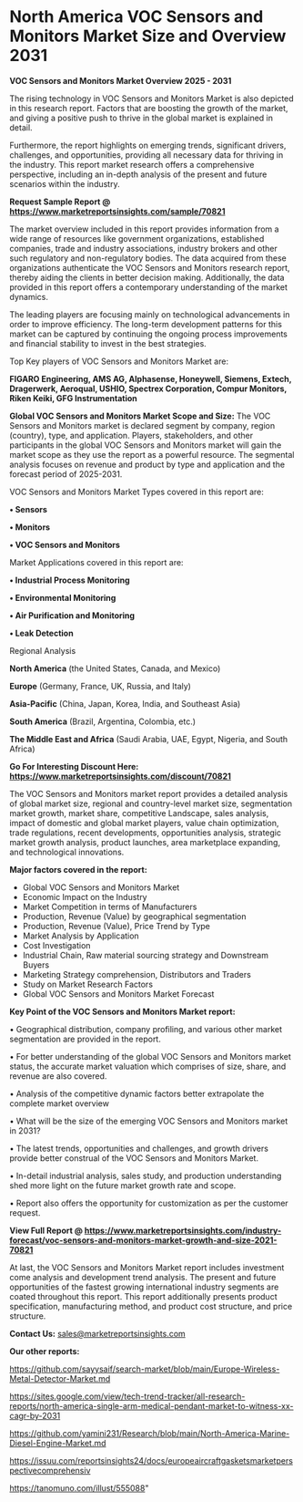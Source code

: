 # North America VOC Sensors and Monitors Market Size and Overview 2031

<Strong> VOC Sensors and Monitors Market Overview 2025 - 2031</strong>

The rising technology in VOC Sensors and Monitors Market is also depicted in this research report. Factors that are boosting the growth of the market, and giving a positive push to thrive in the global market is explained in detail.

Furthermore, the report highlights on emerging trends, significant drivers, challenges, and opportunities, providing all necessary data for thriving in the industry. This report market research offers a comprehensive perspective, including an in-depth analysis of the present and future scenarios within the industry.

<strong>Request Sample Report @ <a href=https://www.marketreportsinsights.com/sample/70821>https://www.marketreportsinsights.com/sample/70821</a></strong>

The market overview included in this report provides information from a wide range of resources like government organizations, established companies, trade and industry associations, industry brokers and other such regulatory and non-regulatory bodies. The data acquired from these organizations authenticate the VOC Sensors and Monitors research report, thereby aiding the clients in better decision making. Additionally, the data provided in this report offers a contemporary understanding of the market dynamics.

The leading players are focusing mainly on technological advancements in order to improve efficiency. The long-term development patterns for this market can be captured by continuing the ongoing process improvements and financial stability to invest in the best strategies.

Top Key players of VOC Sensors and Monitors Market are:

<strong>FIGARO Engineering, AMS AG, Alphasense, Honeywell, Siemens, Extech, Dragerwerk, Aeroqual, USHIO, Spectrex Corporation, Compur Monitors, Riken Keiki, GFG Instrumentation</strong>

<strong><b>Global VOC Sensors and Monitors Market Scope and Size:</b></strong>
The VOC Sensors and Monitors market is declared segment by company, region (country), type, and application. Players, stakeholders, and other participants in the global VOC Sensors and Monitors market will gain the market scope as they use the report as a powerful resource. The segmental analysis focuses on revenue and product by type and application and the forecast period of 2025-2031.

VOC Sensors and Monitors Market Types covered in this report are:

<strong>• Sensors

• Monitors

• VOC Sensors and Monitors</strong>

Market Applications covered in this report are:

<strong>• Industrial Process Monitoring

• Environmental Monitoring

• Air Purification and Monitoring

• Leak Detection</strong> 

Regional Analysis

<strong>North America</strong> (the United States, Canada, and Mexico)

<strong>Europe</strong> (Germany, France, UK, Russia, and Italy)

<strong>Asia-Pacific</strong> (China, Japan, Korea, India, and Southeast Asia)

<strong>South America</strong> (Brazil, Argentina, Colombia, etc.)

<strong>The Middle East and Africa</strong> (Saudi Arabia, UAE, Egypt, Nigeria, and South Africa)

<strong>Go For Interesting Discount Here: <a href=https://www.marketreportsinsights.com/discount/70821>https://www.marketreportsinsights.com/discount/70821</a></strong>

The VOC Sensors and Monitors market report provides a detailed analysis of global market size, regional and country-level market size, segmentation market growth, market share, competitive Landscape, sales analysis, impact of domestic and global market players, value chain optimization, trade regulations, recent developments, opportunities analysis, strategic market growth analysis, product launches, area marketplace expanding, and technological innovations.

<strong><b>Major factors covered in the report:</b></strong>
<ul>
  <li>Global VOC Sensors and Monitors Market </li>
  <li>Economic Impact on the Industry</li>
  <li>Market Competition in terms of Manufacturers</li>
  <li>Production, Revenue (Value) by geographical segmentation</li>
  <li>Production, Revenue (Value), Price Trend by Type</li>
  <li>Market Analysis by Application</li>
  <li>Cost Investigation</li>
  <li>Industrial Chain, Raw material sourcing strategy and Downstream Buyers</li>
  <li>Marketing Strategy comprehension, Distributors and Traders</li>
  <li>Study on Market Research Factors</li>
  <li>Global VOC Sensors and Monitors Market Forecast</li>
</ul>

<strong><b>Key Point of the VOC Sensors and Monitors Market report:</b></strong>

• Geographical distribution, company profiling, and various other market segmentation are provided in the report.

• For better understanding of the global VOC Sensors and Monitors market status, the accurate market valuation which comprises of size, share, and revenue are also covered.

• Analysis of the competitive dynamic factors better extrapolate the complete market overview

• What will be the size of the emerging VOC Sensors and Monitors market in 2031?

• The latest trends, opportunities and challenges, and growth drivers provide better construal of the VOC Sensors and Monitors Market.

• In-detail industrial analysis, sales study, and production understanding shed more light on the future market growth rate and scope.

• Report also offers the opportunity for customization as per the customer request.

<strong><b>View Full Report @ <a href=https://www.marketreportsinsights.com/industry-forecast/voc-sensors-and-monitors-market-growth-and-size-2021-70821>https://www.marketreportsinsights.com/industry-forecast/voc-sensors-and-monitors-market-growth-and-size-2021-70821</a></b></strong>


At last, the VOC Sensors and Monitors Market report includes investment come analysis and development trend analysis. The present and future opportunities of the fastest growing international industry segments are coated throughout this report. This report additionally presents product specification, manufacturing method, and product cost structure, and price structure.

<strong>Contact Us:</strong>
sales@marketreportsinsights.com

<strong>Our other reports:</strong>

<a href=https://github.com/sayysaif/search-market/blob/main/Europe-Wireless-Metal-Detector-Market.md>https://github.com/sayysaif/search-market/blob/main/Europe-Wireless-Metal-Detector-Market.md</a>

<a href=https://sites.google.com/view/tech-trend-tracker/all-research-reports/north-america-single-arm-medical-pendant-market-to-witness-xx-cagr-by-2031>https://sites.google.com/view/tech-trend-tracker/all-research-reports/north-america-single-arm-medical-pendant-market-to-witness-xx-cagr-by-2031</a>

<a href=https://github.com/yamini231/Research/blob/main/North-America-Marine-Diesel-Engine-Market.md>https://github.com/yamini231/Research/blob/main/North-America-Marine-Diesel-Engine-Market.md</a>

<a href=https://issuu.com/reportsinsights24/docs/europeaircraftgasketsmarketperspectivecomprehensiv>https://issuu.com/reportsinsights24/docs/europeaircraftgasketsmarketperspectivecomprehensiv</a>

<a href=https://tanomuno.com/illust/555088>https://tanomuno.com/illust/555088</a>"

